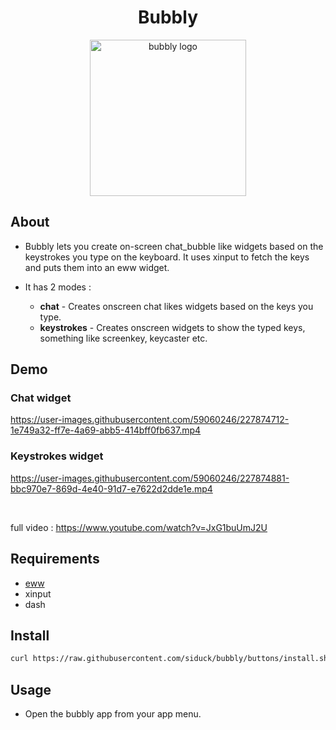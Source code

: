 <div align="center">
 
# Bubbly

 <img src="https://user-images.githubusercontent.com/59060246/219005943-7ae41569-6a29-4585-8dfd-f8016dcf8fd4.svg" width="250" alt="bubbly logo">
 
</div>

## About 

- Bubbly lets you create on-screen chat_bubble like widgets based on the keystrokes you type on the keyboard. It uses xinput to fetch the keys and puts them into an eww widget.

- It has 2 modes :
  - **chat** - Creates onscreen chat likes widgets based on the keys you type.
  - **keystrokes** - Creates onscreen widgets to show the typed keys, something like screenkey, keycaster etc.

## Demo 

### Chat widget

https://user-images.githubusercontent.com/59060246/227874712-1e749a32-ff7e-4a69-abb5-414bff0fb637.mp4

### Keystrokes widget 

https://user-images.githubusercontent.com/59060246/227874881-bbc970e7-869d-4e40-91d7-e7622d2dde1e.mp4

<br/>

full video : https://www.youtube.com/watch?v=JxG1buUmJ2U


## Requirements 

- [eww](https://github.com/elkowar/eww)
- xinput
- dash

## Install


```zsh
curl https://raw.githubusercontent.com/siduck/bubbly/buttons/install.sh | sh
```

## Usage

- Open the bubbly app from your app menu.
